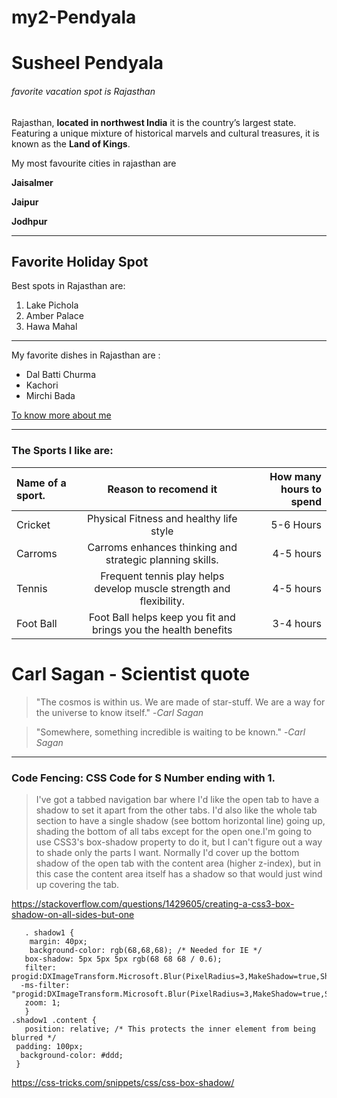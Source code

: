 # my2-Pendyala

# Susheel Pendyala

######  favorite vacation spot is Rajasthan 

Rajasthan, **located in northwest India** it is the country’s largest state. Featuring a unique mixture of historical marvels and cultural treasures, it is known as the **Land of Kings**.

My most favourite cities in rajasthan are

**Jaisalmer**

**Jaipur**

**Jodhpur**

*** 
## Favorite Holiday Spot

Best spots in Rajasthan are: 

1. Lake Pichola
2. Amber Palace
3. Hawa Mahal

***
My favorite dishes in Rajasthan are :

+ Dal Batti Churma
+ Kachori
+ Mirchi Bada

[To know more about me](MyStats.md)

*** 
### The Sports I like are:
| Name of a sport.    | Reason to recomend it | How many hours to spend     | 
| :---        |    :----:   |          ---: |
| Cricket   | Physical Fitness and healthy life style       | 5-6 Hours   |
| Carroms |  Carroms enhances thinking and strategic planning skills.       | 4-5 hours     |
| Tennis    | Frequent tennis play helps develop muscle strength and flexibility.      | 4-5 hours  |
|  Foot Ball   |  Foot Ball helps keep you fit and brings you the health benefits      | 3-4 hours   |

# Carl Sagan - Scientist quote

> "The cosmos is within us. We are made of star-stuff. We are a way for the universe to know itself."
> -*Carl Sagan*

>  "Somewhere, something incredible is waiting to be known."
> -*Carl Sagan*


***

### Code Fencing: CSS Code for S Number ending with 1.



>I've got a tabbed navigation bar where I'd like the open tab to have a shadow to set it apart from the other tabs. I'd also like the whole tab section to have a single shadow (see bottom horizontal line) going up, shading the bottom of all tabs except for the open one.I'm going to use CSS3's box-shadow property to do it, but I can't figure out a way to shade only the parts I want.
Normally I'd cover up the bottom shadow of the open tab with the content area (higher z-index), but in this case the content area itself has a shadow so that would just wind up covering the tab.


https://stackoverflow.com/questions/1429605/creating-a-css3-box-shadow-on-all-sides-but-one




       . shadow1 {
        margin: 40px;
        background-color: rgb(68,68,68); /* Needed for IE */
       box-shadow: 5px 5px 5px rgb(68 68 68 / 0.6);
       filter: progid:DXImageTransform.Microsoft.Blur(PixelRadius=3,MakeShadow=true,ShadowOpacity=0.30);
      -ms-filter: "progid:DXImageTransform.Microsoft.Blur(PixelRadius=3,MakeShadow=true,ShadowOpacity=0.30)";
       zoom: 1;
       }
    .shadow1 .content {
       position: relative; /* This protects the inner element from being blurred */
     padding: 100px;
      background-color: #ddd;
     }


https://css-tricks.com/snippets/css/css-box-shadow/



